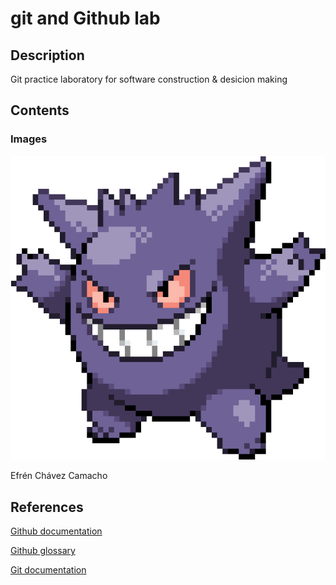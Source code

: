 # git and Github lab

<h2>Description</h2>

Git practice laboratory for software construction & desicion making

<h2>Contents</h2>
<h3>Images</h3>

![Image of gengar, my favorite pokemon.](https://github.com/Exfrenn/git-lab/blob/main/Gengar.png?raw=true)

Efrén Chávez Camacho

<h2>References</h2>

[Github documentation](https://docs.github.com/en)

[Github glossary](https://docs.github.com/en/get-started/learning-about-github/github-glossary)

[Git documentation](https://git-scm.com/doc)
